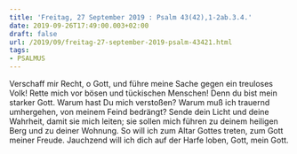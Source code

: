 ```yaml
---
title: 'Freitag, 27 September 2019 : Psalm 43(42),1-2ab.3.4.'
date: 2019-09-26T17:49:00.003+02:00
draft: false
url: /2019/09/freitag-27-september-2019-psalm-43421.html
tags: 
- PSALMUS
---
```


Verschaff mir Recht, o Gott, und führe meine Sache gegen ein treuloses Volk! Rette mich vor bösen und tückischen Menschen! Denn du bist mein starker Gott. Warum hast Du mich verstoßen? Warum muß ich trauernd umhergehen, von meinem Feind bedrängt? Sende dein Licht und deine Wahrheit, damit sie mich leiten; sie sollen mich führen zu deinem heiligen Berg und zu deiner Wohnung. So will ich zum Altar Gottes treten, zum Gott meiner Freude. Jauchzend will ich dich auf der Harfe loben, Gott, mein Gott.